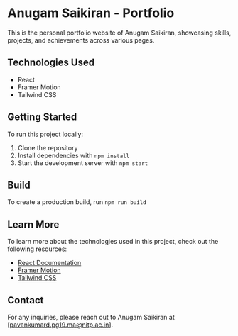 # Anugam Saikiran - Portfolio

This is the personal portfolio website of Anugam Saikiran, showcasing skills, projects, and achievements across various pages.

## Technologies Used

- React
- Framer Motion
- Tailwind CSS

## Getting Started

To run this project locally:

1. Clone the repository
2. Install dependencies with `npm install`
3. Start the development server with `npm start`

## Build

To create a production build, run `npm run build`

## Learn More

To learn more about the technologies used in this project, check out the following resources:

- [React Documentation](https://reactjs.org/)
- [Framer Motion](https://www.framer.com/motion/)
- [Tailwind CSS](https://tailwindcss.com/)

## Contact

For any inquiries, please reach out to Anugam Saikiran at [pavankumard.pg19.ma@nitp.ac.in].
